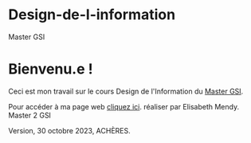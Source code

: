 # Design-de-l-information
Master GSI
# Bienvenu.e !

Ceci est mon travail sur le cours Design de l'Information du  [Master GSI](https://humanites-numeriques.univ-paris8.fr/-Master-G-S-I-).

Pour accéder à ma page web  [cliquez ici](https://github.com/kmendy05/Design-de-l-information/).
réaliser par Elisabeth Mendy.
Master 2 GSI

Version, 30 octobre 2023, ACHÈRES.
